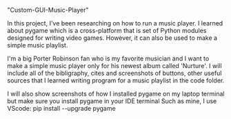 "Custom-GUI-Music-Player" 

In this project, I've been researching on how to run a music player.
I learned about pygame which is a cross-platform that is set of Python modules designed for writing video games.
However, it can also be used to make a simple music playlist.

I'm a big Porter Robinson fan who is my favorite musician and I want to make a simple music player only for his newest album called 'Nurture'.
I will include all of the bibligraphy, cites and screenshots of buttons, other useful sources that I learned writing program for a music playlist in the code folder.

I will also show screenshots of how I installed pygame on my laptop terminal but make sure you install pygame in your IDE terminal
Such as mine, I use VScode: pip install --upgrade pygame
